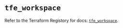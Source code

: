 # `tfe_workspace`

Refer to the Terraform Registory for docs: [`tfe_workspace`](https://registry.terraform.io/providers/hashicorp/tfe/0.50.0/docs/resources/workspace).
